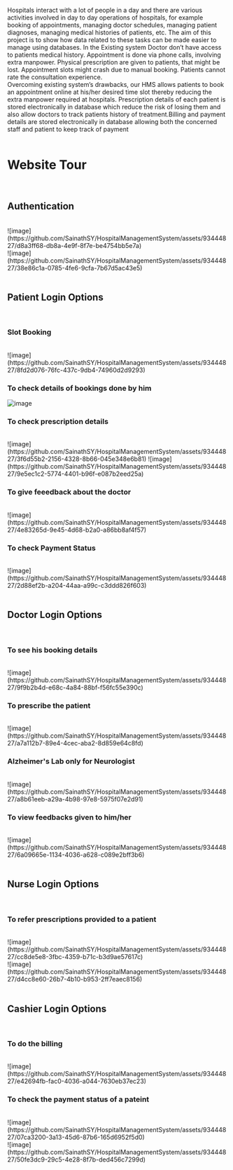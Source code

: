 Hospitals interact with a lot of people in a day and there are various activities involved in day to day operations of hospitals, for example booking of appointments, managing doctor schedules, managing patient diagnoses, managing medical histories of patients, etc. The aim of this project is to show how data related to these tasks can be made easier to manage using databases. In the Existing system Doctor don’t have access to patients medical history. Appointment is done via phone calls, involving extra manpower. Physical prescription are given to patients, that might be lost. Appointment slots might crash due to manual booking. Patients cannot rate the consultation experience.
<br>
Overcoming existing system’s drawbacks, our HMS allows patients to book an appointment online at his/her desired time slot thereby reducing the extra manpower required at hospitals. Prescription details of each patient is stored electronically in database which reduce the risk of losing them and also allow doctors to track patients history of treatment.Billing and payment details are stored electronically in database allowing both the concerned staff and patient to keep track of payment
<br>
<br>

<h1>Website Tour</h1>
<br>
<h2>Authentication</h2>
<br>
![image](https://github.com/SainathSY/HospitalManagementSystem/assets/93444827/d8a3ff68-db8a-4e9f-8f7e-be4754bb5e7a)
<br>
![image](https://github.com/SainathSY/HospitalManagementSystem/assets/93444827/38e86c1a-0785-4fe6-9cfa-7b67d5ac43e5)

<br>
<br>
<h2>Patient Login Options</h2>
<br>
<h3>Slot Booking</h3>
<br>
![image](https://github.com/SainathSY/HospitalManagementSystem/assets/93444827/8fd2d076-76fc-437c-9db4-74960d2d9293)
<br>
<h3>To check details of bookings done by him</h3>

![image](https://github.com/SainathSY/HospitalManagementSystem/assets/93444827/5614d784-b683-486f-a543-02beca17617b)
<br>
<h3>To check prescription details</h3>
<br>
![image](https://github.com/SainathSY/HospitalManagementSystem/assets/93444827/3f6d55b2-2156-4328-8b66-045e348e6b81)
![image](https://github.com/SainathSY/HospitalManagementSystem/assets/93444827/9e5ec1c2-5774-4401-b96f-e087b2eed25a)
<br>
<h3>To give feeedback about the doctor</h3>
<br>
![image](https://github.com/SainathSY/HospitalManagementSystem/assets/93444827/4e83265d-9e45-4d68-b2a0-a86bb8af4f57)
<br>
<h3>To check Payment Status</h3>
<br>
![image](https://github.com/SainathSY/HospitalManagementSystem/assets/93444827/2d88ef2b-a204-44aa-a99c-c3ddd826f603)

<br>
<br>
<h2>Doctor Login Options</h2>
<br>
<h3>To see his booking details</h3>
<br>
![image](https://github.com/SainathSY/HospitalManagementSystem/assets/93444827/9f9b2b4d-e68c-4a84-88bf-f56fc55e390c)
<br>
<h3>To prescribe the patient</h3>
<br>
![image](https://github.com/SainathSY/HospitalManagementSystem/assets/93444827/a7a112b7-89e4-4cec-aba2-8d859e64c8fd)
<br>
<h3>Alzheimer's Lab only for Neurologist</h3>
<br>
![image](https://github.com/SainathSY/HospitalManagementSystem/assets/93444827/a8b61eeb-a29a-4b98-97e8-5975f07e2d91)
<br>
<h3>To view feedbacks given to him/her</h3>
<br>
![image](https://github.com/SainathSY/HospitalManagementSystem/assets/93444827/6a09665e-1134-4036-a628-c089e2bff3b6)

<br>
<br>
<h2>Nurse Login Options</h2>
<br>
<h3>To refer prescriptions provided to a patient</h3>
<br>
![image](https://github.com/SainathSY/HospitalManagementSystem/assets/93444827/cc8de5e8-3fbc-4359-b71c-b3d9ae57617c)
<br>
![image](https://github.com/SainathSY/HospitalManagementSystem/assets/93444827/d4cc8e60-26b7-4b10-b953-2ff7eaec8156)

<br>
<br>
<h2>Cashier Login Options</h2>
<br>
<h3>To do the billing</h3>
<br>
![image](https://github.com/SainathSY/HospitalManagementSystem/assets/93444827/e42694fb-fac0-4036-a044-7630eb37ec23)
<br>
<h3>To check the payment status of a pateint</h3>
<br>
![image](https://github.com/SainathSY/HospitalManagementSystem/assets/93444827/07ca3200-3a13-45d6-87b6-165d6952f5d0)
<br>
![image](https://github.com/SainathSY/HospitalManagementSystem/assets/93444827/50fe3dc9-29c5-4e28-8f7b-ded456c7299d)






















